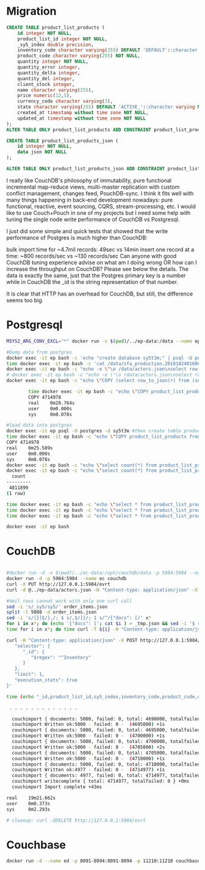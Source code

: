 # Migration

```sql
CREATE TABLE product_list_products (
    id integer NOT NULL,
    product_list_id integer NOT NULL,
    _sy5_index double precision,
    inventory_code character varying(255) DEFAULT 'DEFAULT'::character varying NOT NULL,
    product_code character varying(255) NOT NULL,
    quantity integer NOT NULL,
    quantity_error integer,
    quantity_delta integer,
    quantity_del integer,
    client_stock integer,
    name character varying(255),
    price numeric(12,5),
    currency_code character varying(3),
    state character varying(255) DEFAULT 'ACTIVE_'::character varying NOT NULL,
    created_at timestamp without time zone NOT NULL,
    updated_at timestamp without time zone NOT NULL
);
ALTER TABLE ONLY product_list_products ADD CONSTRAINT product_list_products_pkey PRIMARY KEY (id);

CREATE TABLE product_list_products_json (
    id integer NOT NULL,
    data json NOT NULL
);

ALTER TABLE ONLY product_list_products_json ADD CONSTRAINT product_list_products_json_pkey PRIMARY KEY (id);

```

I really like CouchDB's philosophy of immutability, pure functional incremental map-reduce views, multi-master replication with custom conflict management, changes feed, PouchDB-sync. I think it fits well with many things happening in back-end development nowadays: pure functional, reactive, event sourcing, CQRS, stream-processing, etc. I would like to use Couch+Pouch in one of my projects but I need some help with tuning the single node write performance of CouchDB vs Postgresql.

I just did some simple and quick tests that showed that the write performance of Postgres is much higher than CouchDB:

bulk import time for ~4.7mil records: 49sec vs 14min
insert one record at a time: ~800 records/sec vs ~130 records/sec
Can anyone with good CouchDB tuning experience advise on what am I doing wrong OR how can I increase the throughput on CouchDB? Please see below the details. The data is exactly the same, just that the Postgres primary key is a number while in CouchDB the _id is the string representation of that number.

It is clear that HTTP has an overhead for CouchDB, but still, the difference seems too big.

# Postgresql

```bash
MSYS2_ARG_CONV_EXCL="*" docker run -v $(pwd)/../ep-data:/data --name ep -e POSTGRES_PASSWORD=postgres -p 5432:5432 -d clkao/postgres-plv8

#Dump data from postgres
docker exec -it ep bash -c 'echo "create database sy5t3m;" | psql -U postgres'
time docker exec -it ep bash -c 'cat /data/sfa_production.20181024010001.sql | psql -U postgres -d sy5t3m'
docker exec -it ep bash -c "echo -e \"\o /data/actors.json\nselect row_to_json(r) from (select 'General___Actor~~' || id as _id, code, username, name, role from actors) r;\" | psql -U postgres -d sy5t3m"
# docker exec -it ep bash -c "echo -e \"\o /data/actors.json\nselect row_to_json(r) from (select 'Inventory___Order___Item~~' || id as _id, * from product_list_products) r;\" | psql -U postgres -d sy5t3m"
docker exec -it ep bash -c "echo \"COPY (select row_to_json(r) from (select 'Inventory___Order___Item~~' || id as _id, * from product_list_products) r) to '/data/order_items.csv'  With CSV DELIMITER ',';\" | psql -U postgres -d sy5t3m"

        time docker exec -it ep bash -c "echo \"COPY product_list_products to '/data/product_list_products.csv'  With CSV DELIMITER ',';\" | psql -U postgres -d sy5t3m"
        COPY 4714978
        real    0m28.764s
        user    0m0.000s
        sys     0m0.078s

#load data into postgres
docker exec -it ep psql -U postgres -d sy5t3m #then create table product_list_products using the SQL above
time docker exec -it ep bash -c "echo \"COPY product_list_products from '/data/product_list_products.csv'  With CSV DELIMITER ',';\" | psql -U postgres -d sy5t3m"
COPY 4714978
real    0m25.589s
user    0m0.000s
sys     0m0.078s
docker exec -it ep bash -c "echo \"select count(*) from product_list_products;\" | psql -U postgres -d sy5t3m"
docker exec -it ep bash -c "echo \"select count(*) from product_list_products_json;\" | psql -U postgres -d sy5t3m"
  count
---------
 4811899
(1 row)

time docker exec -it ep bash -c "echo \"select * from product_list_products where product_code = '2084081435509' limit 1;\" | psql -U postgres -d sy5t3m"
time docker exec -it ep bash -c "echo \"select * from product_list_products where product_code = '2084081435509';\" | psql -U postgres -d sy5t3m"
time docker exec -it ep bash -c "echo \"select * from product_list_products_json where data ->> 'product_code' = '2084081279058' limit 1;\" | psql -U postgres -d sy5t3m"

docker exec -it ep bash
```

# CouchDB

```bash

#docker run -d -v $(pwd)/../ec-data:/opt/couchdb/data -p 5984:5984 --name ec couchdb
docker run -d -p 5984:5984 --name ec couchdb
curl -X PUT http://127.0.0.1:5984/evrt
curl -d @../ep-data/actors.json -H "Content-type: application/json" -X POST http://127.0.0.1:5984/evrt/_bulk_docs

#4mil rows cannot work with only one curl call
sed -i 's/_sy5/sy5/' order_items.json
split -l 5000 -d order_items.json
sed -i 's/[}]$/},/; $ s/,$/]}/; 1 s/^/{"docs": [/' x*
for i in x*; do (echo '{"docs": ['; cat $i ) > _tmp.json && sed -i '$ s/,$/]}/' _tmp.json && mv _tmp.json $i; done
time for i in x*; do time curl -T ${i} -H "Content-type: application/json" -X POST http://127.0.0.1:5984/evrt/_bulk_docs | grep -v '"ok":true'; done

curl -H "Content-type: application/json" -X POST http://127.0.0.1:5984/evrt/_find -d '{
   "selector": {
      "_id": {
         "$regex": "^Inventory"
      }
   },
   "limit": 1,
   "execution_stats": true
}'

time (echo "_id,product_list_id,sy5_index,inventory_code,product_code,quantity,quantity_error,quantity_delta,quantity_del,client_stock,name,price,currency_code,state,created_at,updated_at"; cat product_list_products.csv) | couchimport --delimiter "," -u http://127.0.0.1:5984 -d evrt --parallelism 4 -b 5000

 . . . . . . . . . . . . .

  couchimport { documents: 5000, failed: 0, total: 4690000, totalfailed: 0 } +1s
  couchimport Written ok:5000 - failed: 0 -  (4695000) +1s
  couchimport { documents: 5000, failed: 0, total: 4695000, totalfailed: 0 } +1s
  couchimport Written ok:5000 - failed: 0 -  (4700000) +1s
  couchimport { documents: 5000, failed: 0, total: 4700000, totalfailed: 0 } +1s
  couchimport Written ok:5000 - failed: 0 -  (4705000) +2s
  couchimport { documents: 5000, failed: 0, total: 4705000, totalfailed: 0 } +2s
  couchimport Written ok:5000 - failed: 0 -  (4710000) +1s
  couchimport { documents: 5000, failed: 0, total: 4710000, totalfailed: 0 } +1s
  couchimport Written ok:4977 - failed: 0 -  (4714977) +1s
  couchimport { documents: 4977, failed: 0, total: 4714977, totalfailed: 0 } +1s
  couchimport writecomplete { total: 4714977, totalfailed: 0 } +0ms
  couchimport Import complete +43ms

real    19m21.662s
user    0m0.373s
sys     0m2.293s

# cleanup: curl -XDELETE http://127.0.0.1:5984/evrt

```


# Couchbase

```bash
docker run -d --name ed -p 8091-8094:8091-8094 -p 11210:11210 couchbase

```